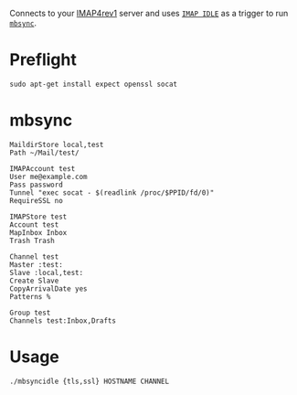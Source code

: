 Connects to your [IMAP4rev1](https://tools.ietf.org/html/rfc3501) server and uses [`IMAP IDLE`](https://tools.ietf.org/html/rfc2177) as a trigger to run [`mbsync`](http://isync.sourceforge.net).

# Preflight

    sudo apt-get install expect openssl socat

# mbsync

    MaildirStore local,test
    Path ~/Mail/test/
    
    IMAPAccount test
    User me@example.com
    Pass password
    Tunnel "exec socat - $(readlink /proc/$PPID/fd/0)"
    RequireSSL no
    
    IMAPStore test
    Account test
    MapInbox Inbox
    Trash Trash
    
    Channel test
    Master :test:
    Slave :local,test:
    Create Slave
    CopyArrivalDate yes
    Patterns %
    
    Group test
    Channels test:Inbox,Drafts

# Usage

    ./mbsyncidle {tls,ssl} HOSTNAME CHANNEL

